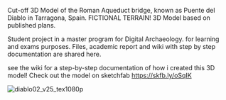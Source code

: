 Cut-off 3D Model of the Roman Aqueduct bridge, known as Puente del Diablo in Tarragona, Spain.
FICTIONAL TERRAIN! 
3D Model based on published plans. 

Student project in a master program for Digital Archaeology. for learning and exams purposes. 
Files, academic report and wiki with step by step documentation are shared here.


see the wiki for a step-by-step documentation of how i created this 3D model!
Check out the model on sketchfab
https://skfb.ly/oSqIK


![diablo02_v25_tex1080p](https://github.com/LC1567/puente-del-diablo-3D-model/assets/161329490/545e690b-a48b-4b73-92c0-facc398def50)
